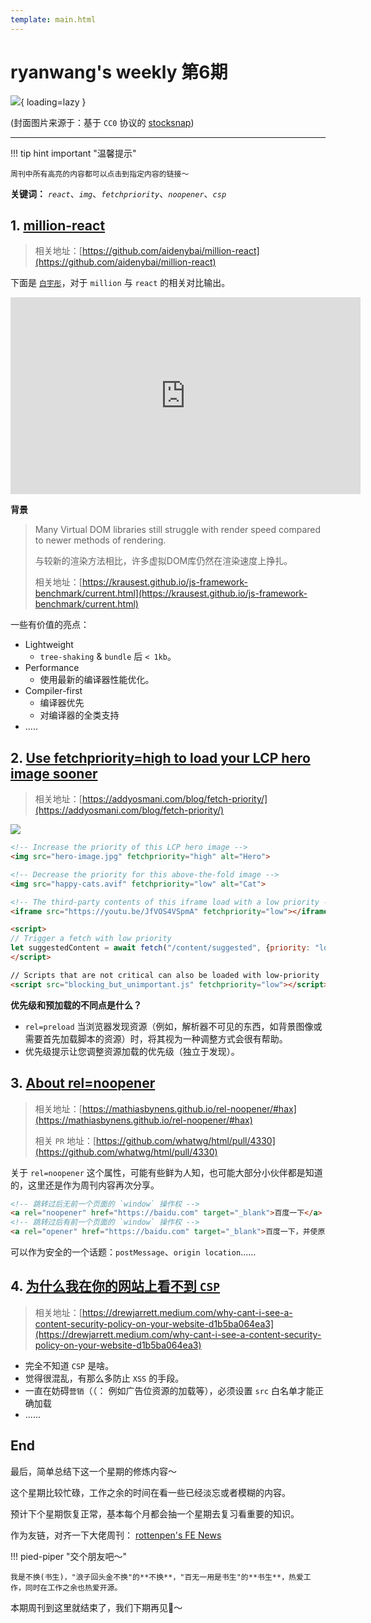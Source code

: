 ```yaml
---
template: main.html
---
```


# ryanwang's weekly 第6期

![](https://to-out-use.oss-cn-hangzhou.aliyuncs.com/common/ThuO4R.jpg?x-oss-process=image/auto-orient,1/interlace,1/quality,q_90/format,webp){ loading=lazy }


(封面图片来源于：基于 `CC0` 协议的 [stocksnap](https://stocksnap.io/photo/surfers-beach-4RUHVKXOYI))

------

!!! tip hint important "温馨提示"

    周刊中所有高亮的内容都可以点击到指定内容的链接～

**关键词：** *`react`*、*`img`*、*`fetchpriority`*、*`noopener`*、*`csp`*


## 1. [million-react](https://github.com/aidenybai/million-react)

> 相关地址：[https://github.com/aidenybai/million-react](https://github.com/aidenybai/million-react)

下面是 [`白宇彤`](https://github.com/aidenybai)，对于 `million` 与 `react` 的相关对比输出。

<iframe width="560" height="315" src="https://www.youtube.com/embed/KgnSM9NbV2s" title="YouTube video player" frameborder="0" allow="accelerometer; autoplay; clipboard-write; encrypted-media; gyroscope; picture-in-picture" allowfullscreen></iframe>

**背景**

> Many Virtual DOM libraries still struggle with render speed compared to newer methods of rendering.
> 
> 与较新的渲染方法相比，许多虚拟DOM库仍然在渲染速度上挣扎。
> 
> 相关地址：[https://krausest.github.io/js-framework-benchmark/current.html](https://krausest.github.io/js-framework-benchmark/current.html)

一些有价值的亮点：

- Lightweight
    - `tree-shaking` & `bundle` 后 `< 1kb`。
- Performance
    - 使用最新的编译器性能优化。
- Compiler-first
    - 编译器优先
    - 对编译器的全类支持
- .....

## 2. [Use fetchpriority=high to load your LCP hero image sooner](https://addyosmani.com/blog/fetch-priority/)

> 相关地址：[https://addyosmani.com/blog/fetch-priority/](https://addyosmani.com/blog/fetch-priority/)

![](https://to-out-use.oss-cn-hangzhou.aliyuncs.com/common/ynyibZ.jpg?x-oss-process=image/auto-orient,1/interlace,1/quality,q_90/format,webp)

```html
<!-- Increase the priority of this LCP hero image --> 
<img src="hero-image.jpg" fetchpriority="high" alt="Hero">

<!-- Decrease the priority for this above-the-fold image --> 
<img src="happy-cats.avif" fetchpriority="low" alt="Cat">

<!-- The third-party contents of this iframe load with a low priority --> 
<iframe src="https://youtu.be/JfVOS4VSpmA" fetchpriority="low"></iframe>

<script> 
// Trigger a fetch with low priority 
let suggestedContent = await fetch("/content/suggested", {priority: "low"}); 
</script>

// Scripts that are not critical can also be loaded with low-priority 
<script src="blocking_but_unimportant.js" fetchpriority="low"></script>

```

**优先级和预加载的不同点是什么？**

- `rel=preload` 当浏览器发现资源（例如，解析器不可见的东西，如背景图像或需要首先加载脚本的资源）时，将其视为一种调整方式会很有帮助。
- 优先级提示让您调整资源加载的优先级（独立于发现）。


## 3. [About rel=noopener](https://mathiasbynens.github.io/rel-noopener/#hax)

> 相关地址：[https://mathiasbynens.github.io/rel-noopener/#hax](https://mathiasbynens.github.io/rel-noopener/#hax)
> 
> 相关 `PR` 地址：[https://github.com/whatwg/html/pull/4330](https://github.com/whatwg/html/pull/4330)

关于 `rel=noopener` 这个属性，可能有些鲜为人知，也可能大部分小伙伴都是知道的，这里还是作为周刊内容再次分享。

```html
<!-- 跳转过后无前一个页面的 `window` 操作权 -->
<a rel="noopener" href="https://baidu.com" target="_blank">百度一下</a>
<!-- 跳转过后有前一个页面的 `window` 操作权 -->
<a rel="opener" href="https://baidu.com" target="_blank">百度一下，并使原页面加载一个广告页</a>
```

可以作为安全的一个话题：`postMessage`、`origin location`......

## 4. [为什么我在你的网站上看不到 `CSP`](https://drewjarrett.medium.com/why-cant-i-see-a-content-security-policy-on-your-website-d1b5ba064ea3)
> 相关地址：[https://drewjarrett.medium.com/why-cant-i-see-a-content-security-policy-on-your-website-d1b5ba064ea3](https://drewjarrett.medium.com/why-cant-i-see-a-content-security-policy-on-your-website-d1b5ba064ea3)

- 完全不知道 `CSP` 是啥。
- 觉得很混乱，有那么多防止 `XSS` 的手段。
- 一直在妨碍`营销`（（： 例如广告位资源的加载等），必须设置 `src` 白名单才能正确加载
- ......

## End

最后，简单总结下这一个星期的修炼内容～

这个星期比较忙碌，工作之余的时间在看一些已经淡忘或者模糊的内容。

预计下个星期恢复正常，基本每个月都会抽一个星期去复习看重要的知识。

作为友链，对齐一下大佬周刊： [rottenpen's FE News](https://rottenpen.zhubai.love/posts/2175567962508746752)

!!! pied-piper "交个朋友吧～"

    我是不换(书生)，"浪子回头金不换"的**不换**，"百无一用是书生"的**书生**，热爱工作，同时在工作之余也热爱开源。

本期周刊到这里就结束了，我们下期再见👋～
